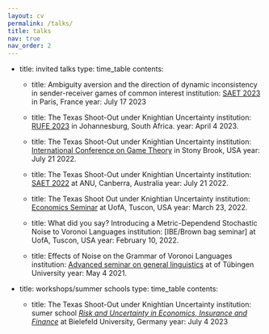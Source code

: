 ```yaml
---
layout: cv
permalink: /talks/
title: talks
nav: true
nav_order: 2
---
```


- title: invited talks
  type: time_table
  contents:
    - title: Ambiguity aversion and the direction of dynamic inconsistency in sender-receiver games of common interest
      institution: [SAET 2023](https://saet.uiowa.edu/2023-conference/) in Paris, France
      year: July 17 2023
      
    - title: The Texas Shoot-Out under Knightian Uncertainty
      institution: [RUFE 2023](https://sites.google.com/view/risk-and-uncertainty-2023/home/) in Johannesburg, South Africa.
      year: April 4 2023.

    - title: The Texas Shoot-Out under Knightian Uncertainty
      institution: [International Conference on Game Theory](https://gtcenter.org/events/the-33rd-stony-brook-international-conference-on-game-theory/) in Stony Brook, USA
      year: July 21 2022.

    - title: The Texas Shoot-Out under Knightian Uncertainty
      institution: [SAET 2022](https://saet.uiowa.edu/2022-conference/) at ANU, Canberra, Australia
      year: July 21 2022.

    - title: The Texas Shoot Out under Knightian Uncertainty
      institution: [Economics Seminar](https://eller.arizona.edu/events/economics-seminar-theoryexperimental-gerrit-bauch-university-bielefeld) at UofA, Tuscon, USA
      year: March 23, 2022.

    - title: What did you say? Introducing a Metric-Dependend Stochastic Noise to Voronoi Languages
      institution: [IBE/Brown bag seminar] at UofA, Tuscon, USA
      year: February 10, 2022.

    - title: Effects of Noise on the Grammar of Voronoi Languages
      institution: [Advanced seminar on general linguistics](https://uni-tuebingen.de/en/faculties/faculty-of-humanities/departments/modern-languages/department-of-linguistics/chairs/general-linguistics/oberseminar/) at of Tübingen University
      year: May 4 2021.
      

- title: workshops/summer schools
  type: time_table
  contents:
    - title: The Texas Shoot-Out under Knightian Uncertainty
      institution: sumer school [*Risk and Uncertainty in Economics, Insurance and Finance*](https://sites.google.com/view/summer-school-23/overview) at Bielefeld University, Germany
      year: July 4 2023
